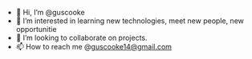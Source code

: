 - 👋 Hi, I’m @guscooke
- 👀 I’m interested in learning new technologies, meet new people, new opportunitie
- 💞️ I’m looking to collaborate on projects.
- 📫 How to reach me @guscooke14@gmail.com

<!---
guscooke/guscooke is a ✨ special ✨ repository because its `README.md` (this file) appears on your GitHub profile.
You can click the Preview link to take a look at your changes.
--->
